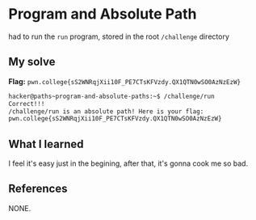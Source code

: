 
# Program and Absolute Path
had to run the `run` program, stored in the root `/challenge` directory

## My solve
**Flag:** `pwn.college{sS2WNRqjXii10F_PE7CTsKFVzdy.QX1QTN0wSO0AzNzEzW}`


```bash
hacker@paths~program-and-absolute-paths:~$ /challenge/run
Correct!!!
/challenge/run is an absolute path! Here is your flag:
pwn.college{sS2WNRqjXii10F_PE7CTsKFVzdy.QX1QTN0wSO0AzNzEzW}
```

## What I learned

I feel it's easy just in the begining, after that, it's gonna cook me so bad. 

## References 

NONE.


